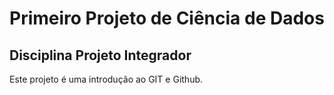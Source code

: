 # Primeiro Projeto de Ciência de Dados 
## Disciplina Projeto Integrador 

Este projeto é uma introdução ao GIT e Github. 